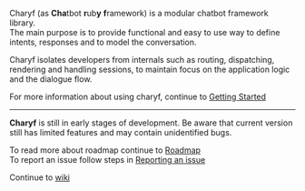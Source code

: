 Charyf (as **Cha**tbot **r**ub**y** **f**ramework) is a modular chatbot framework library.  
The main purpose is to provide functional and easy to use way to define intents, responses and to model the conversation.

Charyf isolates developers from internals such as routing, dispatching, rendering and handling sessions, to maintain focus on the application logic and the dialogue flow.


For more information about using charyf, continue to [Getting Started](https://github.com/Charyf/charyf-core/wiki/Getting-Started)

***

**Charyf** is still in early stages of development. Be aware that current version still has limited features and may contain unidentified bugs.

To read more about roadmap continue to [Roadmap](https://github.com/Charyf/charyf-core/wiki/Roadmap)  
To report an issue follow steps in [Reporting an issue](https://github.com/Charyf/charyf-core/wiki/Reporting-an-issue)

Continue to [wiki](https://github.com/Charyf/charyf-core/wiki)